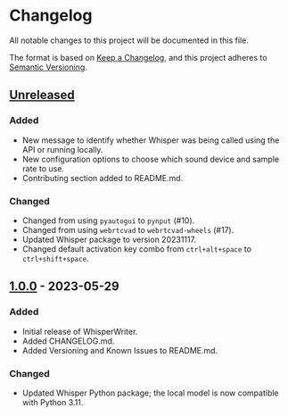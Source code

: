 # Changelog

All notable changes to this project will be documented in this file.

The format is based on [Keep a Changelog](https://keepachangelog.com/en/1.0.0/),
and this project adheres to [Semantic Versioning](https://semver.org/spec/v2.0.0.html).

## [Unreleased]
### Added
- New message to identify whether Whisper was being called using the API or running locally.
- New configuration options to choose which sound device and sample rate to use.
- Contributing section added to README.md.

### Changed
- Changed from using `pyautogui` to `pynput` (#10).
- Changed from using `webrtcvad` to `webrtcvad-wheels` (#17).
- Updated Whisper package to version 20231117.
- Changed default activation key combo from `ctrl+alt+space` to `ctrl+shift+space`.

## [1.0.0] - 2023-05-29
### Added
- Initial release of WhisperWriter.
- Added CHANGELOG.md.
- Added Versioning and Known Issues to README.md.

### Changed
- Updated Whisper Python package; the local model is now compatible with Python 3.11.

[Unreleased]: https://github.com/savbell/whisper-writer/compare/v1.0.0...HEAD
[1.0.0]: https://github.com/savbell/whisper-writer/releases/tag/v1.0.0
